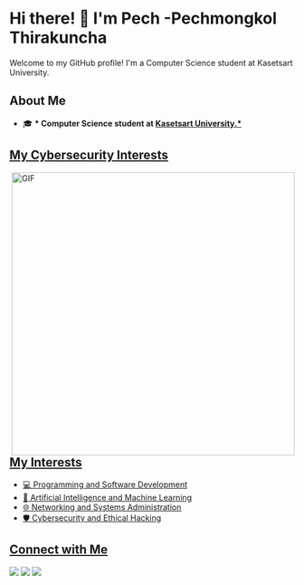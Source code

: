 # Hi there! 👋 I'm Pech -Pechmongkol Thirakuncha
Welcome to my GitHub profile! I'm a Computer Science student at Kasetsart University.
## About Me

- 🎓 __* Computer Science student at <a href="[https://www.ku.ac.th/th]"> <b>Kasetsart University</b>.*__

## My Cybersecurity Interests
<img hight="400" width="500" alt="GIF" align="right" src="[https://camo.githubusercontent.com/2366b34bb903c09617990fb5fff4622f3e941349e846ddb7e73df872a9d21233/68747470733a2f2f63646e2e6472696262626c652e636f6d2f75736572732f3733303730332f73637265656e73686f74732f363538313234332f6176656e746f2e676966]" width="50%"/>

## My Interests
- 💻 Programming and Software Development
- 🤖 Artificial Intelligence and Machine Learning
- 🌐 Networking and Systems Administration
- 🛡️ Cybersecurity and Ethical Hacking

## Connect with Me
<a target="_blank" href="mailto:Pechmongkol.t@gmail.com"><img src="https://img.shields.io/badge/Gmail-D14836?style=for-the-badge&logo=gmail&logoColor=white" /></a>
<a target="_blank" href="https://www.linkedin.com/in/pechmongkol-thirakuncha-37a6262b4/"><img src="https://img.shields.io/badge/LinkedIn-0077B5?style=for-the-badge&logo=linkedin&logoColor=white" /></a>
<a target="_blank" href="https://www.instagram.com/pech_trkc/"><img src="https://img.shields.io/badge/Instagram-%23E4405F.svg?style=for-the-badge&logo=Instagram&logoColor=white" /></a>
